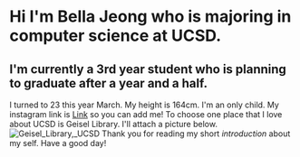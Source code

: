 # Hi I'm Bella Jeong who is majoring in computer science at UCSD. 
## I'm currently a 3rd year student who is planning to graduate after a year and a half.
I turned to 23 this year March. 
My height is 164cm. 
I'm an only child. 
My instagram link is [Link](https://www.instagram.com/mydear_bell/) so you can add me! 
To choose one place that I love about UCSD is Geisel Library. I'll attach a picture below. 
![Geisel_Library,_UCSD](https://user-images.githubusercontent.com/62029893/230237114-b3d62d5c-6c89-4822-bbf7-4cd33900cc20.jpeg)
Thank you for reading my short *introduction* about my self. 
Have a good day!

